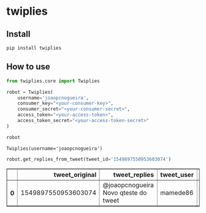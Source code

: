 twiplies
================

<!-- WARNING: THIS FILE WAS AUTOGENERATED! DO NOT EDIT! -->

## Install

`pip install twiplies`

## How to use

``` python
from twiplies.core import Twiplies
```

``` python
robot = Twiplies(
    username='joaopcnogueira',
    consumer_key="<your-consumer-key>", 
    consumer_secret="<your-consumer-secret>", 
    access_token="<your-access-token>", 
    access_token_secret="<your-access-token-secret>"
)
```

``` python
robot
```

    Twiplies(username='joaopcnogueira')

``` python
robot.get_replies_from_tweet(tweet_id='1549897550953603074')
```

<div>
<style scoped>
    .dataframe tbody tr th:only-of-type {
        vertical-align: middle;
    }

    .dataframe tbody tr th {
        vertical-align: top;
    }

    .dataframe thead th {
        text-align: right;
    }
</style>
<table border="1" class="dataframe">
  <thead>
    <tr style="text-align: right;">
      <th></th>
      <th>tweet_original</th>
      <th>tweet_replies</th>
      <th>tweet_user</th>
      <th>tweet_location</th>
    </tr>
  </thead>
  <tbody>
    <tr>
      <th>0</th>
      <td>1549897550953603074</td>
      <td>@joaopcnogueira Novo qteste do tweet</td>
      <td>mamede86</td>
      <td>São Paulo, Brasil</td>
    </tr>
  </tbody>
</table>
</div>
